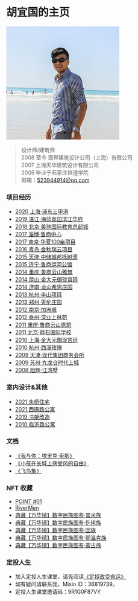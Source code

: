 # 胡宜国的主页
![avatar](me.jpg)      
> 设计师/建筑师  
> 2008 至今 源界建筑设计公司（上海）有限公司  
> 2007 上海天华建筑设计有限公司   
> 2005 毕业于石家庄铁道学院   
> 邮箱：523944914@qq.com 

### 项目经历
* [2020 上海·浦东三甲港](https://docs.qq.com/slide/DRlRkRmhMQ0lVeUNF)
* [2019 湛江·海蓝奥园滨江华府](https://docs.qq.com/slide/DRk9ncllaaGtGdlFa)
* [2018 北京·美驰国际教育总部城](https://docs.qq.com/slide/DRkxyRlByY0lOTFZT)
* [2017 淄博·鲁商中心]()
* [2017 南京·华夏100亩项目]()
* [2016 青岛·金秋瑞云项目]()
* [2015 天津·中储城邦栎树湾]()
* [2015 济宁·鲁商运河公馆]()
* [2014 重庆·鲁商云山雅筑]()
* [2014 昆山·金大元御珑宫廷]()
* [2014 济南·龙山希思庄园]()
* [2013 杭州·半山项目]()
* [2013 郑州·天伦庄园]()
* [2012 南京·加洲城]()
* [2012 泰州·深业上林苑]()
* [2011 重庆·鲁商云山原筑]()
* [2011 北京·鼎石国际学校]()
* [2010 上海·金大元御珑宫廷]()
* [2010 杭州·西溪玫瑰]()
* [2009 天津·现代集团商务会所]()
* [2009 苏州·九龙仓时代上城]()
* [2008 旭辉·江湾墅]()  

### 室内设计&其他
* [2021 朱桥住宅]()   
* [2021 西康路公寓]() 
* [2019 书架改造]()   
* [2010 临沂路公寓]()   
 
### 文档 
* [《我与你：埃里克·索斯》](我与你：埃里克·索斯.md)
* [《小孩在长城上感受风的自由》](小孩在长城上感受风的自由.md)  
* [《飞鸟集》](飞鸟集.md)

### NFT 收藏
* [POINT #01](https://www.element.market/assets/0x4fde78d3c8718f093f6eb3699e3ed8d091498df9/55526583667119730289781299821100771263231579589529252733880976391171920101377)    
* [RiverMen](https://www.element.market/assets/0xcfff4c8c0df0e2431977eba7df3d3de857f4b76e/2219)  
* [典藏【万华镜】数字民族图鉴·普米族](https://huanhe.qq.com/dist/boss.html#/favdetails?cid=49288&uid=129989&shareId=129989_1629709930313)     
* [典藏【万华镜】数字民族图鉴·仡佬族](https://huanhe.qq.com/dist/boss.html#/favdetails?cid=49049&uid=129989&shareId=129989_1629703810776)  
* [典藏【万华镜】数字民族图鉴·回族](https://huanhe.qq.com/dist/boss.html#/favdetails?cid=48923&uid=129989&shareId=129989_1629710034956)  
* [典藏【万华镜】数字民族图鉴·鄂温克族](https://huanhe.qq.com/dist/boss.html#/favdetails?cid=48806&uid=129989&shareId=129989_1629710110273)  
* [典藏【万华镜】数字民族图鉴·蒙古族](https://huanhe.qq.com/dist/boss.html#/favdetails?cid=32729&uid=129989&shareId=129989_1629710176498)  

### 定投人生 
* 加入定投人生课堂，请先阅读[《定投改变命运》](https://ri.firesbox.com/#/cn/)  
* 如有疑问请联系我，Mixin ID：36819739。  
* 定投人生课堂邀请码：9R1G0F87VY

